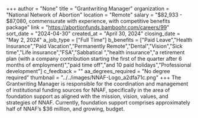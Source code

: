 +++
author = "None"
title = "Grantwriting Manager"
organization = "National Network of Abortion"
location = "Remote"
salary = "$82,933 - $87,080, commensurate with experience, with competitive benefits package"
link = "https://abortionfunds.bamboohr.com/careers/99"
sort_date = "2024-04-30"
created_at = "April 30, 2024"
closing_date = "May 2, 2024"
a_job_type = ["Full Time"]
b_benefits = ["Paid Leave","Health Insurance","Paid Vacation","Permanently Remote","Dental","Vision","Sick time","Life insurance","FSA","Sabbatical ","health insurance","a retirement plan (with a company contribution starting the first of the quarter after 6 months of employment)","paid time off","and 10 paid holidays","Professional development"]
c_feedback = ""
aa_degrees_required = "No degree required"
thumbnail = "../../images/NNAF-Logo_a2dfa71c.png"
+++
The Grantwriting Manager is responsible for the coordination and management of institutional funding sources for NNAF, specifically in the area of foundation support as aligned with the mission, vision, values, and strategies of NNAF. Currently, foundation support comprises approximately half of NNAF’s $36 million, and growing, budget.